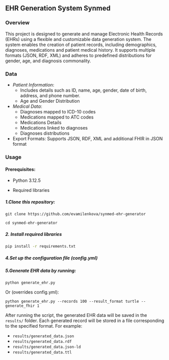 ## EHR Generation System Synmed

### Overview

This project is designed to generate and manage Electronic Health Records (EHRs) using a flexible and customizable data
generation system. The system enables the creation of patient records, including demographics, diagnoses,
medications and patient medical history. It supports multiple formats (JSON, RDF, XML) and adheres to
predefined distributions for gender, age, and diagnosis commonality.

### Data

- *Patient Information*:
    - Includes details such as ID, name, age, gender, date of birth, address, and phone number.
    - Age and Gender Distribution
- *Medical Data*:
    - Diagnoses mapped to ICD-10 codes
    - Medications mapped to ATC codes
    - Medications Details
    - Medications linked to diagnoses
    - Diagnoses distributions
- Export Formats: Supports JSON, RDF, XML and additional FHIR in JSON format

### Usage

#### Prerequisites:

- Python 3.12.5

- Required libraries

##### 1.Clone this repository:

    git clone https://github.com/evamilenkova/synmed-ehr-generator

    cd synmed-ehr-generator

##### 2. Install required libraries 
```bash
pip install -r requirements.txt
```
##### 4.Set up the configuration file (config.yml)

##### 5.Generate EHR data by running:

    python generate_ehr.py
Or (overrides config.yml):

    python generate_ehr.py --records 100 --result_format turtle --generate_fhir 1 

After running the script, the generated EHR data will be saved in the `results/` folder. Each generated record will be
stored in a file corresponding to the specified format. For example:

- `results/generated_data.json`
- `results/generated_data.rdf`
- `results/generated_data.json-ld`
- `results/generated_data.ttl` 
